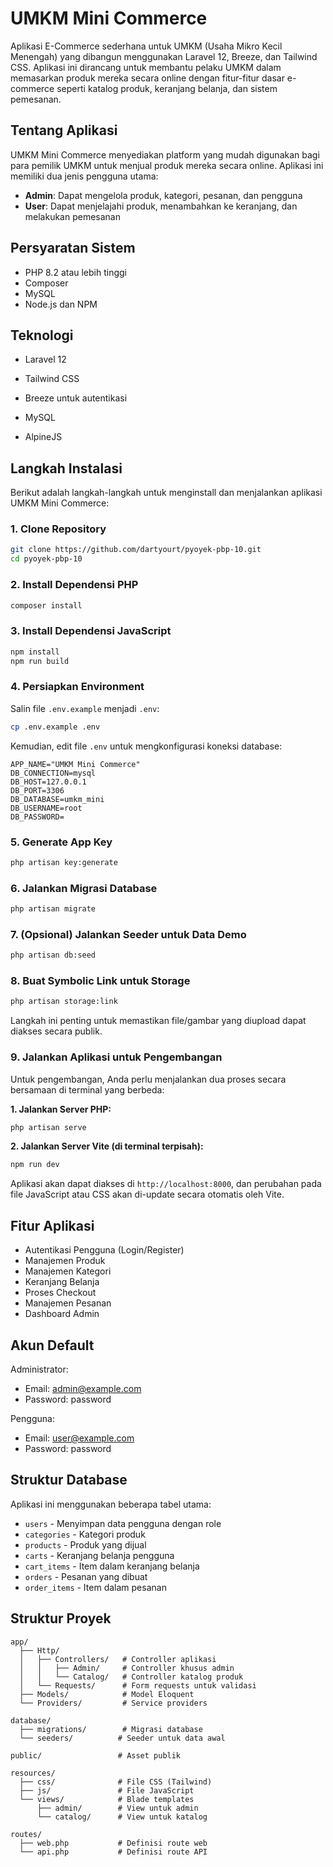 # UMKM Mini Commerce

Aplikasi E-Commerce sederhana untuk UMKM (Usaha Mikro Kecil Menengah) yang dibangun menggunakan Laravel 12, Breeze, dan Tailwind CSS. Aplikasi ini dirancang untuk membantu pelaku UMKM dalam memasarkan produk mereka secara online dengan fitur-fitur dasar e-commerce seperti katalog produk, keranjang belanja, dan sistem pemesanan.

## Tentang Aplikasi

UMKM Mini Commerce menyediakan platform yang mudah digunakan bagi para pemilik UMKM untuk menjual produk mereka secara online. Aplikasi ini memiliki dua jenis pengguna utama:
- **Admin**: Dapat mengelola produk, kategori, pesanan, dan pengguna
- **User**: Dapat menjelajahi produk, menambahkan ke keranjang, dan melakukan pemesanan

## Persyaratan Sistem

- PHP 8.2 atau lebih tinggi
- Composer
- MySQL
- Node.js dan NPM

## Teknologi

- Laravel 12
- Tailwind CSS
- Breeze untuk autentikasi

- MySQL
- AlpineJS

## Langkah Instalasi

Berikut adalah langkah-langkah untuk menginstall dan menjalankan aplikasi UMKM Mini Commerce:

### 1. Clone Repository

```bash
git clone https://github.com/dartyourt/pyoyek-pbp-10.git
cd pyoyek-pbp-10
```

### 2. Install Dependensi PHP

```bash
composer install
```

### 3. Install Dependensi JavaScript

```bash
npm install
npm run build
```

### 4. Persiapkan Environment

Salin file `.env.example` menjadi `.env`:

```bash
cp .env.example .env
```

Kemudian, edit file `.env` untuk mengkonfigurasi koneksi database:

```
APP_NAME="UMKM Mini Commerce"
DB_CONNECTION=mysql
DB_HOST=127.0.0.1
DB_PORT=3306
DB_DATABASE=umkm_mini
DB_USERNAME=root
DB_PASSWORD=
```

### 5. Generate App Key

```bash
php artisan key:generate
```

### 6. Jalankan Migrasi Database

```bash
php artisan migrate
```

### 7. (Opsional) Jalankan Seeder untuk Data Demo

```bash
php artisan db:seed
```

### 8. Buat Symbolic Link untuk Storage

```bash
php artisan storage:link
```

Langkah ini penting untuk memastikan file/gambar yang diupload dapat diakses secara publik.

### 9. Jalankan Aplikasi untuk Pengembangan

Untuk pengembangan, Anda perlu menjalankan dua proses secara bersamaan di terminal yang berbeda:

**1. Jalankan Server PHP:**
```bash
php artisan serve
```

**2. Jalankan Server Vite (di terminal terpisah):**
```bash
npm run dev
```

Aplikasi akan dapat diakses di `http://localhost:8000`, dan perubahan pada file JavaScript atau CSS akan di-update secara otomatis oleh Vite.

## Fitur Aplikasi

- Autentikasi Pengguna (Login/Register)
- Manajemen Produk
- Manajemen Kategori
- Keranjang Belanja
- Proses Checkout
- Manajemen Pesanan
- Dashboard Admin

## Akun Default

Administrator:
- Email: admin@example.com
- Password: password

Pengguna:
- Email: user@example.com
- Password: password

## Struktur Database

Aplikasi ini menggunakan beberapa tabel utama:

- `users` - Menyimpan data pengguna dengan role
- `categories` - Kategori produk
- `products` - Produk yang dijual
- `carts` - Keranjang belanja pengguna
- `cart_items` - Item dalam keranjang belanja
- `orders` - Pesanan yang dibuat
- `order_items` - Item dalam pesanan

## Struktur Proyek

```
app/
  ├── Http/
  │   ├── Controllers/   # Controller aplikasi
  │   │   ├── Admin/     # Controller khusus admin
  │   │   └── Catalog/   # Controller katalog produk
  │   └── Requests/      # Form requests untuk validasi
  ├── Models/            # Model Eloquent
  └── Providers/         # Service providers
  
database/
  ├── migrations/        # Migrasi database
  └── seeders/          # Seeder untuk data awal
  
public/                 # Asset publik
  
resources/
  ├── css/              # File CSS (Tailwind)
  ├── js/               # File JavaScript
  └── views/            # Blade templates
      ├── admin/        # View untuk admin
      └── catalog/      # View untuk katalog
  
routes/
  ├── web.php           # Definisi route web
  └── api.php           # Definisi route API
```

